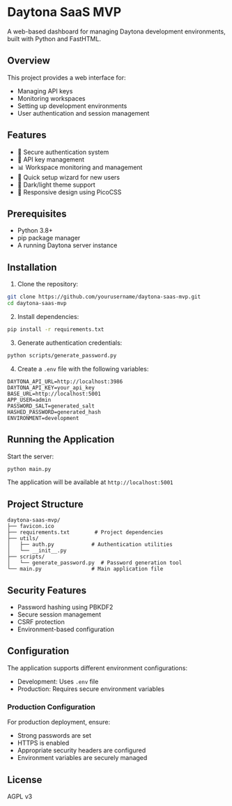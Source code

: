 # Daytona SaaS MVP

A web-based dashboard for managing Daytona development environments, built with Python and FastHTML.

## Overview

This project provides a web interface for:
- Managing API keys
- Monitoring workspaces
- Setting up development environments
- User authentication and session management

## Features

- 🔐 Secure authentication system
- 🔑 API key management
- 📊 Workspace monitoring and management
- 🚀 Quick setup wizard for new users
- 🎨 Dark/light theme support
- 📱 Responsive design using PicoCSS

## Prerequisites

- Python 3.8+
- pip package manager
- A running Daytona server instance

## Installation

1. Clone the repository:
```bash
git clone https://github.com/yourusername/daytona-saas-mvp.git
cd daytona-saas-mvp
```

2. Install dependencies:
```bash
pip install -r requirements.txt
```

3. Generate authentication credentials:
```bash
python scripts/generate_password.py
```

4. Create a `.env` file with the following variables:
```env
DAYTONA_API_URL=http://localhost:3986
DAYTONA_API_KEY=your_api_key
BASE_URL=http://localhost:5001
APP_USER=admin
PASSWORD_SALT=generated_salt
HASHED_PASSWORD=generated_hash
ENVIRONMENT=development
```

## Running the Application

Start the server:
```bash
python main.py
```

The application will be available at `http://localhost:5001`

## Project Structure

```
daytona-saas-mvp/
├── favicon.ico
├── requirements.txt        # Project dependencies
├── utils/
│   ├── auth.py            # Authentication utilities
│   └── __init__.py
├── scripts/
│   └── generate_password.py  # Password generation tool
└── main.py                # Main application file
```

## Security Features

- Password hashing using PBKDF2
- Secure session management
- CSRF protection
- Environment-based configuration

## Configuration

The application supports different environment configurations:
- Development: Uses `.env` file
- Production: Requires secure environment variables

### Production Configuration

For production deployment, ensure:
- Strong passwords are set
- HTTPS is enabled
- Appropriate security headers are configured
- Environment variables are securely managed

## License

AGPL v3